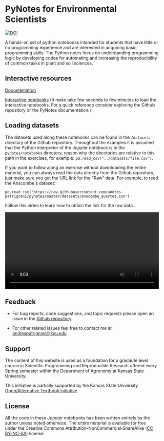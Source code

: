 # PyNotes for Environmental Scientists

<a href="https://zenodo.org/badge/latestdoi/181793782"><img src="https://zenodo.org/badge/181793782.svg" alt="DOI"><a>

A hands-on set of python notebooks intended for students that have little or no programming experience and are interested in acquiring basic programming skills. The Python notes focus on understanding programming logic by developing codes for automating and increasing the reproducibility of common tasks in plant and soil sciences.

## Interactive resources

[Documentation](https://andres-patrignani.github.io/pynotes)

[Interactive notebooks](https://mybinder.org/v2/gh/andres-patrignani/pynotes/master?filepath=notebooks)
(It make take few seconds to few minutes to load the interactive notebooks. For a quick reference consider exploring the Github repository or the PyNotes documentation.)


## Loading datasets

The datasets used along these notebooks can be found in the `/datasets` directory of the Github repository. Throughout the examples it is assumed that the Python interpreter of the Jupyter notebook is in the `pynotes/notebooks` directory, reason why the directories are relative to this path in the exercises, for example: `pd.read_csv("../datasets/file.csv")`. 

If you want to follow along an exercise without downloading the entire material, you can always read the data directly from the Github repository, just make sure you get the URL link for the "Raw" data. For example, to read the Anscombe's dataset:

`pd.read_csv('https://raw.githubusercontent.com/andres-patrignani/pynotes/master/datasets/anscombe_quartet.csv')`

Follow this video to learn how to obtain the link for the raw data.

<video loop autoplay="autoplay" width="100%" name="Video Name" src="doc/_media/read_dataset_from_github.mp4"></video>


## Feedback

- For bug reports, code suggestions, and topic requests please open an issue in the [Github repository](https://github.com/andres-patrignani/pynotes/issues).

- For other related issues feel free to contact me at andrespatrignani@ksu.edu


## Support

The content of this website is used as a foundation for a gradaute level course in Scientific Programming and Reproducible Research offered every Spring semester within the Department of Agronomy at Kansas State University.

This initiative is partially supported by the Kansas State University [Open/Alternative Textbook Initiative](https://www.lib.k-state.edu/open-textbook)

## License
All the code in these Jupyter notebooks has been written entirely by the author unless noted otherwise. The entire material is available for free under the Creative Commons Attribution-NonCommercial-ShareAlike ([CC BY-NC-SA](https://creativecommons.org/licenses/by-nc-sa/4.0/)) license
